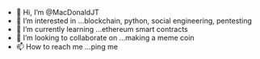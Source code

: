 - 👋 Hi, I’m @MacDonaldJT
- 👀 I’m interested in ...blockchain, python, social engineering, pentesting
- 🌱 I’m currently learning ...ethereum smart contracts
- 💞️ I’m looking to collaborate on ...making a meme coin
- 📫 How to reach me ...ping me 

<!---
MacDonaldJT/MacDonaldJT is a ✨ special ✨ repository because its `README.md` (this file) appears on your GitHub profile.
You can click the Preview link to take a look at your changes.
--->
